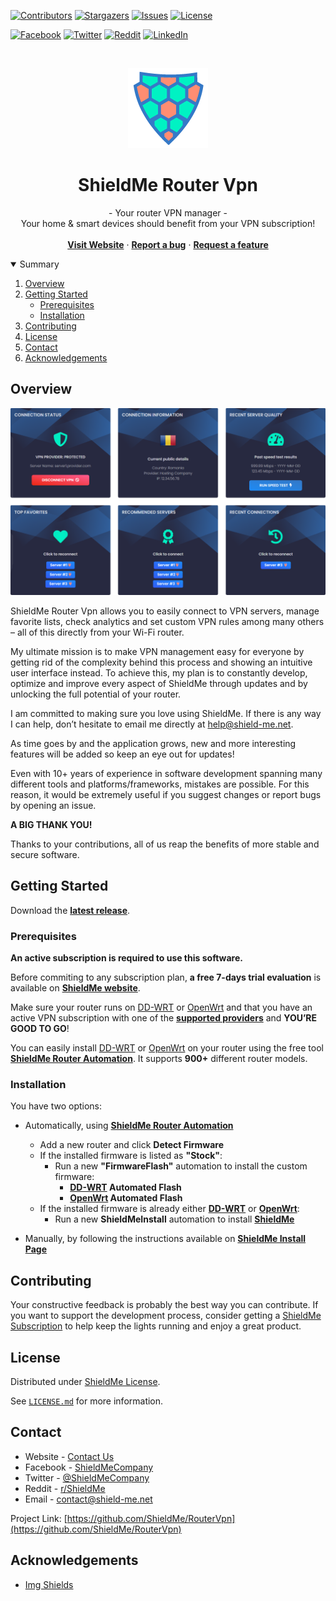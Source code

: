 
[![Contributors][contributors-shield]][contributors-url]
[![Stargazers][stars-shield]][stars-url]
[![Issues][issues-shield]][issues-url]
[![License][license-shield]][license-url]

[![Facebook][facebook-shield]][facebook-url]
[![Twitter][twitter-shield]][twitter-url]
[![Reddit][reddit-shield]][reddit-url]
[![LinkedIn][linkedin-shield]][linkedin-url]

<br />
<p align="center">
  <a href="https://shield-me.net/">
    <img src="images/shieldme-logo.png" alt="ShieldMe" width="128" height="128">
  </a>

  <h1 align="center">ShieldMe Router Vpn</h1>

  <p align="center">
  - Your router VPN manager -
    <br />
  Your home & smart devices should benefit from your VPN subscription!
    <br />
    <br />
    <a href="https://shield-me.net"><b>Visit Website</b></a>
    ·
    <a href="https://github.com/ShieldMe/RouterVpn/issues"><b>Report a bug</b></a>
    ·
    <a href="https://github.com/ShieldMe/RouterVpn/issues"><b>Request a feature</b></a>
  </p>
</p>



<!-- TABLE OF CONTENTS -->
<details open="open">
  <summary>Summary</summary>
  <ol>
    <li><a href="#overview">Overview</a></li>
    <li>
      <a href="#getting-started">Getting Started</a>
      <ul>
        <li><a href="#prerequisites">Prerequisites</a></li>
        <li><a href="#installation">Installation</a></li>
      </ul>
    </li>
    <li><a href="#contributing">Contributing</a></li>
    <li><a href="#license">License</a></li>
    <li><a href="#contact">Contact</a></li>
    <li><a href="#acknowledgements">Acknowledgements</a></li>
  </ol>
</details>


## Overview

[![ShieldMe Router Vpn][product-screenshot]](https://shield-me.net)

ShieldMe Router Vpn allows you to easily connect to VPN servers, manage favorite lists, check analytics and set custom VPN rules among many others – all of this directly from your Wi-Fi router.

My ultimate mission is to make VPN management easy for everyone by getting rid of the complexity behind this process and showing an intuitive user interface instead. To achieve this, my plan is to constantly develop, optimize and improve every aspect of ShieldMe through updates and by unlocking the full potential of your router.

I am committed to making sure you love using ShieldMe. If there is any way I can help, don’t hesitate to email me directly at help@shield-me.net.

As time goes by and the application grows, new and more interesting features will be added so keep an eye out for updates!

Even with 10+ years of experience in software development spanning many different tools and platforms/frameworks, mistakes are possible. For this reason, it would be extremely useful if you suggest changes or report bugs by opening an issue.

**A BIG THANK YOU!**

Thanks to your contributions, all of us reap the benefits of more stable and secure software.

## Getting Started

Download the **[latest release](https://github.com/ShieldMe/RouterVpn/releases/latest)**.

### Prerequisites

**An active subscription is required to use this software.**

Before commiting to any subscription plan, **a free 7-days trial evaluation** is available on **[ShieldMe website](https://shield-me.net/pricing)**.

Make sure your router runs on [DD-WRT](https://dd-wrt.com/) or [OpenWrt](https://openwrt.org/) and that you have an active VPN subscription with one of the **[supported providers](https://shield-me.net/features)** and **YOU’RE GOOD TO GO**!

You can easily install [DD-WRT](https://dd-wrt.com/) or [OpenWrt](https://openwrt.org/) on your router using the free tool **[ShieldMe Router Automation](https://github.com/ShieldMe/RouterAutomation)**. It supports **900+** different router models.

### Installation

You have two options:
- Automatically, using **[ShieldMe Router Automation](https://github.com/ShieldMe/RouterAutomation)**
  - Add a new router and click **Detect Firmware**
  - If the installed firmware is listed as **"Stock"**:
    - Run a new **"FirmwareFlash"** automation to install  the custom firmware:
      - **[DD-WRT](https://dd-wrt.com/) Automated Flash**
      - **[OpenWrt](https://openwrt.org/) Automated Flash**
  - If the installed firmware is already either **[DD-WRT](https://dd-wrt.com/)** or **[OpenWrt](https://openwrt.org/)**:
    - Run a new **ShieldMeInstall** automation to install **[ShieldMe](https://shield-me.net)**

- Manually, by following the instructions available on **[ShieldMe Install Page](https://shield-me.net/install)**

## Contributing

Your constructive feedback is probably the best way you can contribute.
If you want to support the development process, consider getting a [ShieldMe Subscription](https://shield-me.net/pricing) to help keep the lights running and enjoy a great product.

## License

Distributed under [ShieldMe License](https://shield-me.net/end-user-license-agreement).

See [`LICENSE.md`](https://github.com/ShieldMe/RouterVpn/blob/main/LICENSE.md) for more information.

## Contact

* Website - [Contact Us](https://shield-me.net/contact)
* Facebook - [ShieldMeCompany](https://www.facebook.com/ShieldMeCompany)
* Twitter - [@ShieldMeCompany](https://twitter.com/ShieldMeCompany)
* Reddit - [r/ShieldMe](https://www.reddit.com/r/ShieldMe/)
* Email - contact@shield-me.net



Project Link: [https://github.com/ShieldMe/RouterVpn](https://github.com/ShieldMe/RouterVpn)

## Acknowledgements
* [Img Shields](https://shields.io)


[contributors-shield]:  https://img.shields.io/github/contributors/ShieldMe/RouterVpn.svg?style=for-the-badge
[contributors-url]: https://github.com/ShieldMe/RouterVpn/graphs/contributors
[stars-shield]: https://img.shields.io/github/stars/ShieldMe/RouterVpn.svg?style=for-the-badge
[stars-url]: https://github.com/ShieldMe/RouterVpn/stargazers
[issues-shield]: https://img.shields.io/github/issues/ShieldMe/RouterVpn.svg?style=for-the-badge
[issues-url]: https://github.com/ShieldMe/RouterVpn/issues
[license-shield]: https://img.shields.io/github/license/ShieldMe/RouterVpn.svg?style=for-the-badge
[license-url]: https://github.com/ShieldMe/RouterVpn/blob/main/LICENSE.md
[linkedin-shield]: https://img.shields.io/badge/-LinkedIn-black.svg?style=for-the-badge&logo=linkedin&colorB=555
[linkedin-url]: https://linkedin.com/company/shieldmecompany
[twitter-shield]: https://img.shields.io/badge/-Twitter-black.svg?style=for-the-badge&logo=twitter&colorB=555
[twitter-url]: https://twitter.com/ShieldMeCompany
[facebook-shield]: https://img.shields.io/badge/-Facebook-black.svg?style=for-the-badge&logo=facebook&colorB=555
[facebook-url]: https://www.facebook.com/ShieldMeCompany
[reddit-shield]: https://img.shields.io/badge/-Reddit-black.svg?style=for-the-badge&logo=reddit&colorB=555
[reddit-url]: https://www.reddit.com/r/ShieldMe/
[product-screenshot]: images/ShieldMe-RV-Screenshot.png